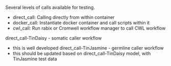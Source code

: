 Several levels of calls available for testing.  

- direct\_call: Calling directly from within container
- docker\_call: Instantiate docker container and call scripts within it
- cwl\_call: Run rabix or Cromwell workflow manager to call CWL workflow

direct_call-TinDaisy   - somatic caller workflow
 - this is well developed
direct_call-TinJasmine - germline caller workflow
 - this should be updated based on direct_call-TinDaisy model, with TinJasmine test data
